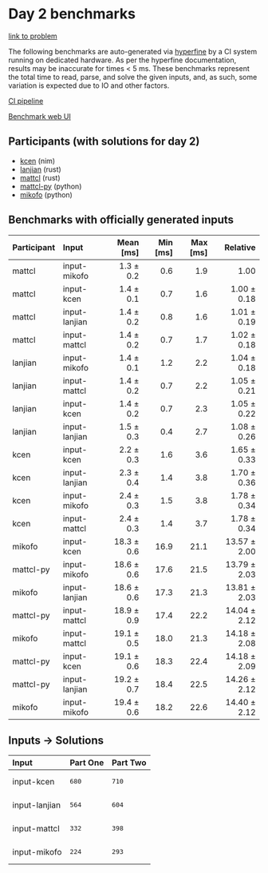 # Day 2 benchmarks

[link to problem](https://adventofcode.com/2024/day/2)

The following benchmarks are auto-generated via
[hyperfine](https://github.com/sharkdp/hyperfine) by a CI system running on
dedicated hardware. As per the hyperfine documentation, results may be
inaccurate for times < 5 ms. These benchmarks represent the total time to read,
parse, and solve the given inputs, and, as such, some variation is expected due
to IO and other factors.

[CI pipeline](http://ci.papercode.net:8080/teams/main/pipelines/aoc2024)

[Benchmark web UI](https://aoc.ancalagon.black)


## Participants (with solutions for day 2)

- [kcen](https://github.com/kcen/aoc2024) (nim)
- [lanjian](https://github.com/lanjian/aoc-2024) (rust)
- [mattcl](https://github.com/mattcl/aoc2024) (rust)
- [mattcl-py](https://github.com/mattcl/aoc2024-py) (python)
- [mikofo](https://github.com/mikofo/aoc2024) (python)


## Benchmarks with officially generated inputs

| Participant | Input | Mean [ms] | Min [ms] | Max [ms] | Relative |
|:---|:---|---:|---:|---:|---:|
| mattcl | input-mikofo | 1.3 ± 0.2 | 0.6 | 1.9 | 1.00 |
| mattcl | input-kcen | 1.4 ± 0.1 | 0.7 | 1.6 | 1.00 ± 0.18 |
| mattcl | input-lanjian | 1.4 ± 0.2 | 0.8 | 1.6 | 1.01 ± 0.19 |
| mattcl | input-mattcl | 1.4 ± 0.2 | 0.7 | 1.7 | 1.02 ± 0.18 |
| lanjian | input-mikofo | 1.4 ± 0.1 | 1.2 | 2.2 | 1.04 ± 0.18 |
| lanjian | input-mattcl | 1.4 ± 0.2 | 0.7 | 2.2 | 1.05 ± 0.21 |
| lanjian | input-kcen | 1.4 ± 0.2 | 0.7 | 2.3 | 1.05 ± 0.22 |
| lanjian | input-lanjian | 1.5 ± 0.3 | 0.4 | 2.7 | 1.08 ± 0.26 |
| kcen | input-kcen | 2.2 ± 0.3 | 1.6 | 3.6 | 1.65 ± 0.33 |
| kcen | input-lanjian | 2.3 ± 0.4 | 1.4 | 3.8 | 1.70 ± 0.36 |
| kcen | input-mikofo | 2.4 ± 0.3 | 1.5 | 3.8 | 1.78 ± 0.34 |
| kcen | input-mattcl | 2.4 ± 0.3 | 1.4 | 3.7 | 1.78 ± 0.34 |
| mikofo | input-kcen | 18.3 ± 0.6 | 16.9 | 21.1 | 13.57 ± 2.00 |
| mattcl-py | input-mikofo | 18.6 ± 0.6 | 17.6 | 21.5 | 13.79 ± 2.03 |
| mikofo | input-lanjian | 18.6 ± 0.6 | 17.3 | 21.3 | 13.81 ± 2.03 |
| mattcl-py | input-mattcl | 18.9 ± 0.9 | 17.4 | 22.2 | 14.04 ± 2.12 |
| mikofo | input-mattcl | 19.1 ± 0.5 | 18.0 | 21.3 | 14.18 ± 2.08 |
| mattcl-py | input-kcen | 19.1 ± 0.6 | 18.3 | 22.4 | 14.18 ± 2.09 |
| mattcl-py | input-lanjian | 19.2 ± 0.7 | 18.4 | 22.5 | 14.26 ± 2.12 |
| mikofo | input-mikofo | 19.4 ± 0.6 | 18.2 | 22.6 | 14.40 ± 2.12 |


## Inputs -> Solutions

| Input | Part One | Part Two |
|:---|:---|:---|
|input-kcen|<pre>680</pre>|<pre>710</pre>|
|input-lanjian|<pre>564</pre>|<pre>604</pre>|
|input-mattcl|<pre>332</pre>|<pre>398</pre>|
|input-mikofo|<pre>224</pre>|<pre>293</pre>|